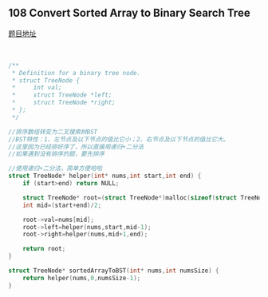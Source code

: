 ## 108  Convert Sorted Array to Binary Search Tree
[题目地址](https://leetcode.com/problems/convert-sorted-array-to-binary-search-tree/description/)
<br>
<br>
<br>

```c
/**
 * Definition for a binary tree node.
 * struct TreeNode {
 *     int val;
 *     struct TreeNode *left;
 *     struct TreeNode *right;
 * };
 */

//排序数组转变为二叉搜索树BST
//BST特性：1、左节点及以下节点的值比它小；2、右节点及以下节点的值比它大。
//这里因为已经排好序了，所以直接用递归+二分法
//如果遇到没有排序的题，要先排序

//使用递归+二分法，简单方便哈哈
struct TreeNode* helper(int* nums,int start,int end) {
    if (start>end) return NULL;

    struct TreeNode* root=(struct TreeNode*)malloc(sizeof(struct TreeNode));
    int mid=(start+end)/2;

    root->val=nums[mid];
    root->left=helper(nums,start,mid-1);
    root->right=helper(nums,mid+1,end);

    return root;
}

struct TreeNode* sortedArrayToBST(int* nums,int numsSize) {
    return helper(nums,0,numsSize-1);
}
```